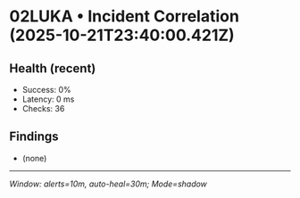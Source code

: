 # 02LUKA • Incident Correlation (2025-10-21T23:40:00.421Z)

## Health (recent)
- Success: 0%
- Latency: 0 ms
- Checks: 36

## Findings
- (none)

---
_Window: alerts=10m, auto-heal=30m; Mode=shadow_